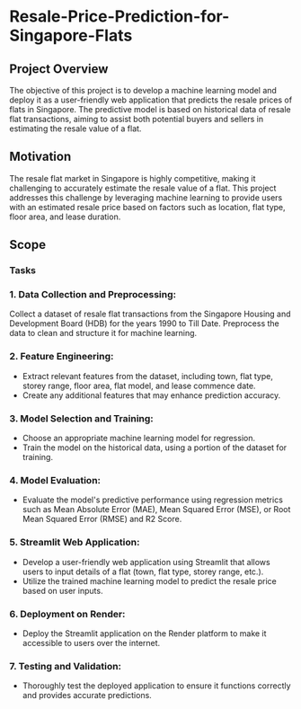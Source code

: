 # Resale-Price-Prediction-for-Singapore-Flats

## Project Overview
The objective of this project is to develop a machine learning model and deploy it as a user-friendly web application that predicts the resale prices of flats in Singapore. The predictive model is based on historical data of resale flat transactions, aiming to assist both potential buyers and sellers in estimating the resale value of a flat.

## Motivation
The resale flat market in Singapore is highly competitive, making it challenging to accurately estimate the resale value of a flat. This project addresses this challenge by leveraging machine learning to provide users with an estimated resale price based on factors such as location, flat type, floor area, and lease duration.

## Scope
### Tasks
### 1. Data Collection and Preprocessing:

Collect a dataset of resale flat transactions from the Singapore Housing and Development Board (HDB) for the years 1990 to Till Date.
Preprocess the data to clean and structure it for machine learning.

### 2. Feature Engineering:

* Extract relevant features from the dataset, including town, flat type, storey range, floor area, flat model, and lease commence date.
* Create any additional features that may enhance prediction accuracy.

### 3. Model Selection and Training:

* Choose an appropriate machine learning model for regression.
* Train the model on the historical data, using a portion of the dataset for training.

### 4. Model Evaluation:

* Evaluate the model's predictive performance using regression metrics such as Mean Absolute Error (MAE), Mean Squared Error (MSE), or Root Mean Squared Error (RMSE) and R2 Score.

### 5. Streamlit Web Application:

* Develop a user-friendly web application using Streamlit that allows users to input details of a flat (town, flat type, storey range, etc.).
* Utilize the trained machine learning model to predict the resale price based on user inputs.

### 6. Deployment on Render:

* Deploy the Streamlit application on the Render platform to make it accessible to users over the internet.

### 7. Testing and Validation:

* Thoroughly test the deployed application to ensure it functions correctly and provides accurate predictions.
